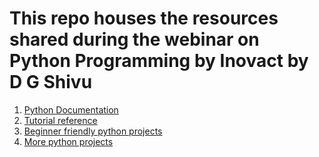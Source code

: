 # This repo houses the resources shared during the webinar on Python Programming by Inovact by D G Shivu

1. [Python Documentation](https://docs.python.org/3.9/)
2. [Tutorial reference](https://docs.python.org/3.9/tutorial/index.html)
3. [Beginner friendly python projects](https://www.geeksforgeeks.org/python-programming-examples/)
4. [More python projects](https://dev.to/mindninjax/series/11147)